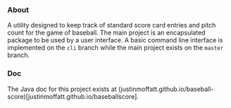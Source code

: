 ### About
A utility designed to keep track of standard score card entries and pitch count for the game of baseball. The main project is an encapsulated package to be used by a user interface. A basic command line interface is implemented on the ```cli``` branch while the main project exists on the ```master``` branch.

### Doc
The Java doc for this project exists at (justinmoffatt.github.io/baseball-score)[justinmoffatt.github.io/baseballscore].
